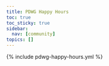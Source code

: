 ```yaml
---
title: PDWG Happy Hours
toc: true
toc_sticky: true
sidebar:
  nav: [community]
topics: []
---
```


{% include pdwg-happy-hours.yml %}
